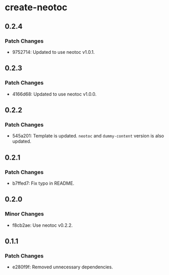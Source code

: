 # create-neotoc

## 0.2.4

### Patch Changes

- 9752714: Updated to use neotoc v1.0.1.

## 0.2.3

### Patch Changes

- 4166d68: Updated to use neotoc v1.0.0.

## 0.2.2

### Patch Changes

- 545a201: Template is updated. `neotoc` and `dummy-content` version is also updated.

## 0.2.1

### Patch Changes

- b7ffed7: Fix typo in README.

## 0.2.0

### Minor Changes

- f8cb2ae: Use neotoc v0.2.2.

## 0.1.1

### Patch Changes

- e280f9f: Removed unnecessary dependencies.
